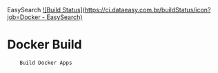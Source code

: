 EasySearch
[![Build Status](https://ci.dataeasy.com.br/buildStatus/icon?job=Docker - EasySearch)](https://ci.dataeasy.com.br/view/Docker/job/Docker%20-%20EasySearch/)

# Docker Build

        Build Docker Apps